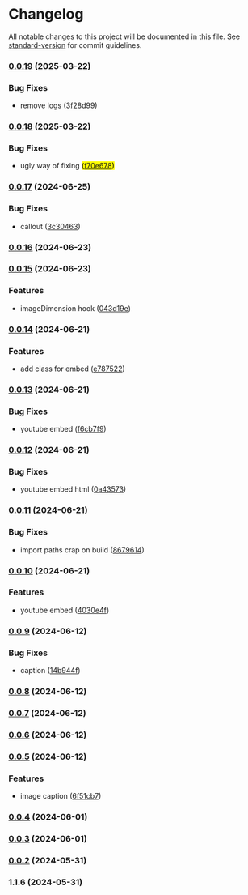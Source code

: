 # Changelog

All notable changes to this project will be documented in this file. See [standard-version](https://github.com/conventional-changelog/standard-version) for commit guidelines.

### [0.0.19](https://github.com/Matthiasc/markdown-to-blockstyle-json/compare/v0.0.18...v0.0.19) (2025-03-22)


### Bug Fixes

* remove logs ([3f28d99](https://github.com/Matthiasc/markdown-to-blockstyle-json/commit/3f28d99b3ad324317dc39ea551a510342642859f))

### [0.0.18](https://github.com/Matthiasc/markdown-to-blockstyle-json/compare/v0.0.17...v0.0.18) (2025-03-22)


### Bug Fixes

* ugly way of fixing <mark> ([f70e678](https://github.com/Matthiasc/markdown-to-blockstyle-json/commit/f70e678a553c4aa3b0e4926a06e19b80105fa2ab))

### [0.0.17](https://github.com/Matthiasc/markdown-to-blockstyle-json/compare/v0.0.16...v0.0.17) (2024-06-25)


### Bug Fixes

* callout ([3c30463](https://github.com/Matthiasc/markdown-to-blockstyle-json/commit/3c304637b033970df28b37ffa2073ba9d0854406))

### [0.0.16](https://github.com/Matthiasc/markdown-to-blockstyle-json/compare/v0.0.15...v0.0.16) (2024-06-23)

### [0.0.15](https://github.com/Matthiasc/markdown-to-blockstyle-json/compare/v0.0.14...v0.0.15) (2024-06-23)


### Features

* imageDimension hook ([043d19e](https://github.com/Matthiasc/markdown-to-blockstyle-json/commit/043d19eaba2d92b749fff53d7824e57e79516bd3))

### [0.0.14](https://github.com/Matthiasc/markdown-to-blockstyle-json/compare/v0.0.13...v0.0.14) (2024-06-21)


### Features

* add class for embed ([e787522](https://github.com/Matthiasc/markdown-to-blockstyle-json/commit/e787522afea8f96e92cf0d0fdff3d58ab9b54f03))

### [0.0.13](https://github.com/Matthiasc/markdown-to-blockstyle-json/compare/v0.0.12...v0.0.13) (2024-06-21)


### Bug Fixes

* youtube embed ([f6cb7f9](https://github.com/Matthiasc/markdown-to-blockstyle-json/commit/f6cb7f9d817b99ed636f1f2a23c7240775c0041f))

### [0.0.12](https://github.com/Matthiasc/markdown-to-blockstyle-json/compare/v0.0.11...v0.0.12) (2024-06-21)


### Bug Fixes

* youtube embed html ([0a43573](https://github.com/Matthiasc/markdown-to-blockstyle-json/commit/0a435739d8de90645c4756cd18371057da5d7834))

### [0.0.11](https://github.com/Matthiasc/markdown-to-blockstyle-json/compare/v0.0.10...v0.0.11) (2024-06-21)


### Bug Fixes

* import paths crap on build ([8679614](https://github.com/Matthiasc/markdown-to-blockstyle-json/commit/8679614b389194c5195037081ec140d50be1ef87))

### [0.0.10](https://github.com/Matthiasc/markdown-to-blockstyle-json/compare/v0.0.9...v0.0.10) (2024-06-21)


### Features

* youtube embed ([4030e4f](https://github.com/Matthiasc/markdown-to-blockstyle-json/commit/4030e4f95acadccff71508625daf26971a85a4d1))

### [0.0.9](https://github.com/Matthiasc/markdown-to-blockstyle-json/compare/v0.0.8...v0.0.9) (2024-06-12)


### Bug Fixes

* caption ([14b944f](https://github.com/Matthiasc/markdown-to-blockstyle-json/commit/14b944f394f4e2d3e336eb3a9941cd10b724755c))

### [0.0.8](https://github.com/Matthiasc/markdown-to-blockstyle-json/compare/v0.0.7...v0.0.8) (2024-06-12)

### [0.0.7](https://github.com/Matthiasc/markdown-to-blockstyle-json/compare/v0.0.6...v0.0.7) (2024-06-12)

### [0.0.6](https://github.com/Matthiasc/markdown-to-blockstyle-json/compare/v0.0.5...v0.0.6) (2024-06-12)

### [0.0.5](https://github.com/Matthiasc/markdown-to-blockstyle-json/compare/v0.0.4...v0.0.5) (2024-06-12)


### Features

* image caption ([6f51cb7](https://github.com/Matthiasc/markdown-to-blockstyle-json/commit/6f51cb7eb28f4e5a530fd6aca04f4634d50734b7))

### [0.0.4](https://github.com/Matthiasc/markdown-to-blockstyle-json/compare/v0.0.3...v0.0.4) (2024-06-01)

### [0.0.3](https://github.com/Matthiasc/markdown-to-blockstyle-json/compare/v0.0.2...v0.0.3) (2024-06-01)

### [0.0.2](https://github.com/Matthiasc/markdown-to-blockstyle-json/compare/v1.1.6...v0.0.2) (2024-05-31)

### 1.1.6 (2024-05-31)
